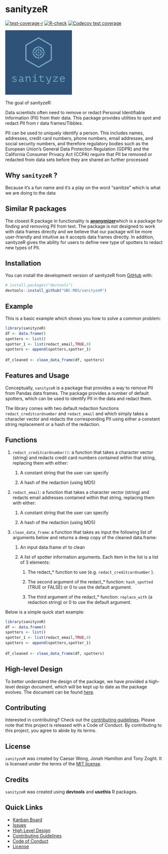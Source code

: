 
# sanityzeR

<!-- badges: start -->

[![test-coverage-r](https://github.com/UBC-MDS/sanityzeR/actions/workflows/test-coverage.yaml/badge.svg)](https://github.com/UBC-MDS/sanityzeR/actions/workflows/test-coverage.yaml)
[![R-check](https://github.com/UBC-MDS/sanityzeR/actions/workflows/check-standard.yaml/badge.svg)](https://github.com/UBC-MDS/sanityzeR/actions/workflows/check-standard.yaml)
[![Codecov test
coverage](https://app.codecov.io/gh/UBC-MDS/SanityzeR/branch/main/graph/badge.svg)](https://app.codecov.io/gh/UBC-MDS/SanityzeR?branch=main)
<!-- badges: end -->

![](logo.png)

The goal of sanityzeR:

Data scientists often need to remove or redact Personal Identifiable
Information (PII) from their data. This package provides utilities to
spot and redact PII from r data frames/Tibbles.

PII can be used to uniquely identify a person. This includes names,
addresses, credit card numbers, phone numbers, email addresses, and
social security numbers, and therefore regulatory bodies such as the
European Union’s General Data Protection Regulation (GDPR) and the
California Consumer Privacy Act (CCPA) require that PII be removed or
redacted from data sets before they are shared an further processed

## Why `sanityzeR` ?

Because it’s a fun name and it’s a play on the word “sanitize” which is
what we are doing to the data

## Similar R packages

The closest R package in functionality is
[**anonymizer**](https://www.rdocumentation.org/packages/anonymizer/versions/0.2.0)which
is a package for finding and removing PII from text. The package is not
designed to work with data frames directly and we believe that our
package will be more user-friendly and intuitive as it accepts data
frames directly. In addition, sanityzeR gives the ability for users to
define new type of spotters to redact new types of PII.

## Installation

You can install the development version of sanityzeR from
[GitHub](https://github.com/) with:

``` r
# install.packages("devtools")
devtools::install_github("UBC-MDS/sanityzeR")
```

## Example

This is a basic example which shows you how to solve a common problem:

``` r
library(sanityzeR)
df <- data.frame()
spotters <- list()
spotter_1 <- list(redact_email,TRUE,0)
spotters <- append(spotters,spotter_1)

df_cleaned <- clean_data_frame(df, spotters)
```

## Features and Usage

Conceptually, `sanityzeR` is a package that provides a way to remove PII
from Pandas data frames. The package provides a number of default
spotters, which can be used to identify PII in the data and redact them.

The library comes with two default redaction functions
`redact_creditcardnumber` and `redact_email` and which simply takes a
character vector and redacts the corresponding PII using either a
constant string replacement or a hash of the redaction.

## Functions

1.  `redact_creditcardnumber()`: a function that takes a character
    vector (string) and redacts credit card numbers contained within
    that string, replacing them with either:
    1.  A constant string that the user can specify

    2.  A hash of the redaction (using MD5)
2.  `redact_email`: a function that takes a character vector (string)
    and redacts email addresses contained within that string, replacing
    them with either:
    1.  A constant string that the user can specify

    2.  A hash of the redaction (using MD5)
3.  `clean_data_frame`: a function that takes as input the following
    list of arguments below and returns a deep copy of the cleaned
    data.frame:
    1.  An input data.frame `df` to clean

    2.  A list of spotter information arguments. Each item in the list
        is a list of 3 elements:

        1.  The redact\_\* function to use
            (e.g. `redact_creditcardnumber` ).

        2.  The second argument of the redact\_\* function:
            `hash_spotted` (TRUE or FALSE) or 0 to use the default
            argument.

        3.  The third argument of the redact\_\* function:
            `replace_with` (a redaction string) or 0 to use the default
            argument.

Below is a simple quick start example:

``` r
library(sanityzeR)
df <- data.frame()
spotters <- list()
spotter_1 <- list(redact_email,TRUE,0)
spotters <- append(spotters,spotter_1)

df_cleaned <- clean_data_frame(df, spotters)
```

## High-level Design

To better understand the design of the package, we have provided a
high-level design document, which will be kept up to date as the package
evolves. The document can be found
[here](https://github.com/UBC-MDS/sanityze/blob/main/HighLevelDesign.md).

## Contributing

Interested in contributing? Check out the [contributing
guidelines](CONTRIBUTING.md). Please note that this project is released
with a Code of Conduct. By contributing to this project, you agree to
abide by its terms.

## License

`sanityzeR` was created by Caesar Wong, Jonah Hamilton and Tony Zoght.
It is licensed under the terms of the [MIT license](LICENSE).

## Credits

`sanityzeR` was created using **devtools** and **usethis** R packages.

## Quick Links

- [Kanban Board](https://github.com/orgs/UBC-MDS/projects/15)
- [Issues](https://github.com/UBC-MDS/sanityzeR/issues)
- [High Level
  Design](https://github.com/UBC-MDS/sanityze/blob/main/HighLevelDesign.md)
- [Contributing Guidelines](CONTRIBUTING.md)
- [Code of Conduct](CODE_OF_CONDUCT.md)
- [License](LICENSE.md)
